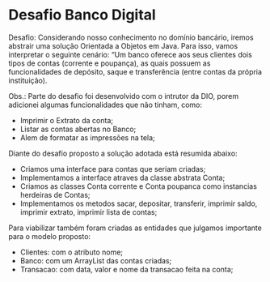 # Desafio Banco Digital

Desafio: Considerando nosso conhecimento no domínio bancário, iremos abstrair uma solução Orientada a Objetos em Java. Para isso, vamos interpretar o seguinte 
cenário: “Um banco oferece aos seus clientes dois tipos de contas (corrente e poupança), as quais possuem as funcionalidades de depósito, saque e transferência 
(entre contas da própria instituição).

Obs.: Parte do desafio foi desenvolvido com o intrutor da DIO, porem adicionei algumas funcionalidades que não tinham, como:
 - Imprimir o Extrato da conta;
 - Listar as contas abertas no Banco;
 - Alem de formatar as impressões na tela;

Diante do desafio proposto a solução adotada está resumida abaixo:
 - Criamos uma interface para contas que seriam criadas;
 - Implementamos a interface atraves da classe abstrata Conta;
 - Criamos as classes Conta corrente e Conta poupanca como instancias herdeiras de Contas;
 - Implementamos os metodos sacar, depositar, transferir, imprimir saldo, imprimir extrato, imprimir lista de contas;

Para viabilizar também foram criadas as entidades que julgamos importante para o modelo proposto:
 - Clientes: com o atributo nome;
 - Banco: com um ArrayList das contas criadas;
 - Transacao: com data, valor e nome da transacao feita na conta;
